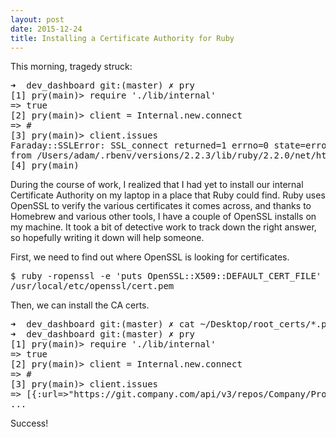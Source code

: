 ```yaml
---
layout: post
date: 2015-12-24
title: Installing a Certificate Authority for Ruby
---
```


This morning, tragedy struck:

<pre>
➜  dev_dashboard git:(master) ✗ pry
[1] pry(main)> require './lib/internal'
=> true
[2] pry(main)> client = Internal.new.connect
=> #<Faraday::Client:0x3ff0b1da47c4>
[3] pry(main)> client.issues
Faraday::SSLError: SSL_connect returned=1 errno=0 state=error: certificate verify failed
from /Users/adam/.rbenv/versions/2.2.3/lib/ruby/2.2.0/net/http.rb:923:in `connect'
[4] pry(main)
</pre>

During the course of work, I realized that I had yet to install our internal Certificate Authority on my laptop in a place that Ruby could find.
Ruby uses OpenSSL to verify the various certificates it comes across, and thanks to Homebrew and various other tools, I have a couple of OpenSSL installs on my machine.
It took a bit of detective work to track down the right answer, so hopefully writing it down will help someone.

First, we need to find out where OpenSSL is looking for certificates.

<pre>
$ ruby -ropenssl -e 'puts OpenSSL::X509::DEFAULT_CERT_FILE'
/usr/local/etc/openssl/cert.pem
</pre>

Then, we can install the CA certs.

<pre>
➜  dev_dashboard git:(master) ✗ cat ~/Desktop/root_certs/*.pem >> /usr/local/etc/openssl/cert.pem
➜  dev_dashboard git:(master) ✗ pry
[1] pry(main)> require './lib/internal'
=> true
[2] pry(main)> client = Internal.new.connect
=> #<Faraday::Client:0x3fe6f8c6f420>
[3] pry(main)> client.issues
=> [{:url=>"https://git.company.com/api/v3/repos/Company/Project/issues/44",
...
</pre>

Success!
